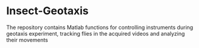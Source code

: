 # Insect-Geotaxis
The repository contains Matlab functions for controlling instruments during geotaxis experiment, tracking flies in the acquired videos and analyzing their movements
